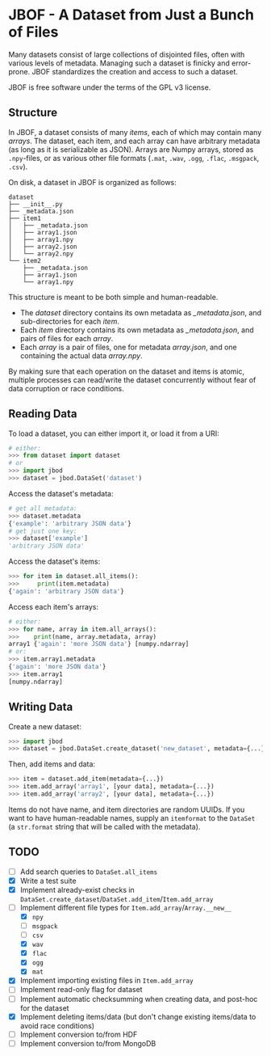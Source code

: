 # JBOF - A Dataset from Just a Bunch of Files

Many datasets consist of large collections of disjointed files, often with various levels of metadata. Managing such a dataset is finicky and error-prone. JBOF standardizes the creation and access to such a dataset.

JBOF is free software under the terms of the GPL v3 license.

## Structure


In JBOF, a dataset consists of many *items*, each of which may contain many *arrays*. The dataset, each item, and each array can have arbitrary metadata (as long as it is serializable as JSON). Arrays are Numpy arrays, stored as `.npy`-files, or as various other file formats (`.mat`, `.wav`, `.ogg`, `.flac`, `.msgpack`, `.csv`).

On disk, a dataset in JBOF is organized as follows:
```
dataset
├── __init__.py
├── _metadata.json
├── item1
│   ├── _metadata.json
│   ├── array1.json
│   ├── array1.npy
│   ├── array2.json
│   └── array2.npy
└── item2
    ├── _metadata.json
    ├── array1.json
    └── array1.npy
```


This structure is meant to be both simple and human-readable.

- The *dataset* directory contains its own metadata as *_metadata.json*, and sub-directories for each *item*.
- Each *item* directory contains its own metadata as *_metadata.json*, and pairs of files for each *array*.
- Each *array* is a pair of files, one for metadata *array.json*, and one containing the actual data *array.npy*.

By making sure that each operation on the dataset and items is atomic, multiple processes can read/write the dataset concurrently without fear of data corruption or race conditions.

## Reading Data

To load a dataset, you can either import it, or load it from a URI:
```python
# either:
>>> from dataset import dataset
# or
>>> import jbod
>>> dataset = jbod.DataSet('dataset')
```

Access the dataset's metadata:
```python
# get all metadata:
>>> dataset.metadata
{'example': 'arbitrary JSON data'}
# get just one key:
>>> dataset['example']
'arbitrary JSON data'
```

Access the dataset's items:
```python
>>> for item in dataset.all_items():
>>>     print(item.metadata)
{'again': 'arbitrary JSON data'}
```

Access each item's arrays:
```python
# either:
>>> for name, array in item.all_arrays():
>>>    print(name, array.metadata, array)
array1 {'again': 'more JSON data'} [numpy.ndarray]
# or:
>>> item.array1.metadata
{'again': 'more JSON data'}
>>> item.array1
[numpy.ndarray]
```

## Writing Data

Create a new dataset:
```python
>>> import jbod
>>> dataset = jbod.DataSet.create_dataset('new_dataset', metadata={...})
```

Then, add items and data:
```python
>>> item = dataset.add_item(metadata={...})
>>> item.add_array('array1', [your data], metadata={...})
>>> item.add_array('array2', [your data], metadata={...})
```

Items do not have name, and item directories are random UUIDs. If you want to have human-readable names, supply an `itemformat` to the `DataSet` (a `str.format` string that will be called with the metadata).

## TODO

- [ ] Add search queries to `DataSet.all_items`
- [X] Write a test suite
- [X] Implement already-exist checks in `DataSet.create_dataset`/`DataSet.add_item`/`Item.add_array`
- [ ] Implement different file types for `Item.add_array`/`Array.__new__`
  - [X] `npy`
  - [ ] `msgpack`
  - [ ] `csv`
  - [X] `wav`
  - [X] `flac`
  - [X] `ogg`
  - [X] `mat`
- [X] Implement importing existing files in `Item.add_array`
- [ ] Implement read-only flag for dataset
- [ ] Implement automatic checksumming when creating data, and post-hoc for the dataset
- [X] Implement deleting items/data (but don't change existing items/data to avoid race conditions)
- [ ] Implement conversion to/from HDF
- [ ] Implement conversion to/from MongoDB
